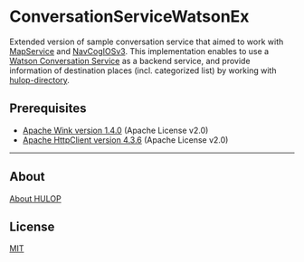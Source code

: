 <!--
The MIT License (MIT)

Copyright (c) 2014, 2023 IBM Corporation
Permission is hereby granted, free of charge, to any person obtaining a copy
of this software and associated documentation files (the "Software"), to deal
in the Software without restriction, including without limitation the rights
to use, copy, modify, merge, publish, distribute, sublicense, and/or sell
copies of the Software, and to permit persons to whom the Software is
furnished to do so, subject to the following conditions:

The above copyright notice and this permission notice shall be included in all
copies or substantial portions of the Software.

THE SOFTWARE IS PROVIDED "AS IS", WITHOUT WARRANTY OF ANY KIND, EXPRESS OR
IMPLIED, INCLUDING BUT NOT LIMITED TO THE WARRANTIES OF MERCHANTABILITY,
FITNESS FOR A PARTICULAR PURPOSE AND NONINFRINGEMENT. IN NO EVENT SHALL THE
AUTHORS OR COPYRIGHT HOLDERS BE LIABLE FOR ANY CLAIM, DAMAGES OR OTHER
LIABILITY, WHETHER IN AN ACTION OF CONTRACT, TORT OR OTHERWISE, ARISING FROM,
OUT OF OR IN CONNECTION WITH THE SOFTWARE OR THE USE OR OTHER DEALINGS IN THE
SOFTWARE.
-->

# ConversationServiceWatsonEx
Extended version of sample conversation service that aimed to work with [MapService](https://github.com/hulop/MapService) and [NavCogIOSv3](https://github.com/hulop/NavCogIOSv3). This implementation enables to use a [Watson Conversation Service](https://www.ibm.com/watson/developercloud/conversation.html) as a backend service, and provide information of destination places (incl. 
categorized list) by working with [hulop-directory](https://github.com/hulop/MapService/tree/master/hulop-directory).

## Prerequisites
- [Apache Wink version 1.4.0](https://wink.apache.org/) (Apache License v2.0)
- [Apache HttpClient version 4.3.6](http://hc.apache.org/httpcomponents-client-ga/) (Apache License v2.0)

----
## About
[About HULOP](https://github.com/hulop/00Readme)

## License
[MIT](http://opensource.org/licenses/MIT)
